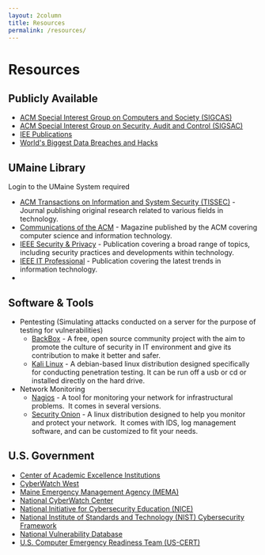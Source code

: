 ```yaml
---
layout: 2column
title: Resources
permalink: /resources/
---
```


<h1>Resources</h1>

<h2>Publicly Available</h2>
<ul>
	<li><a href="http://www.sigcas.org/">ACM Special Interest Group on Computers and Society (SIGCAS)</a></li>
	<li><a href="http://www.sigsac.org/">ACM Special Interest Group on Security, Audit and Control (SIGSAC)</a></li>
	<li><a href="http://ieeexplore.ieee.org/Xplore/home.jsp">IEE Publications</a></li>
	<li><a href="http://www.informationisbeautiful.net/visualizations/worlds-biggest-data-breaches-hacks/">World's Biggest Data Breaches and Hacks</a></li>
</ul>
<h2>UMaine Library</h2>
Login to the UMaine System required
<ul>
	<li><a href="http://tissec.acm.org.ursus-proxy-1.ursus.maine.edu/">ACM Transactions on Information and System Security (TISSEC)</a> - Journal publishing original research related to various fields in technology.</li>
	<li><a href="http://cacm.acm.org.ursus-proxy-1.ursus.maine.edu/">Communications of the ACM</a> - Magazine published by the ACM covering computer science and information technology.</li>
	<li><a href="http://ieeexplore.ieee.org.ursus-proxy-1.ursus.maine.edu/">IEEE Security &amp; Privacy</a> - Publication covering a broad range of topics, including security practices and developments within technology.</li>
	<li><a href="http://ieeexplore.ieee.org.ursus-proxy-1.ursus.maine.edu/">IEEE IT Professional</a> - Publication covering the latest trends in information technology.</li>
	<li></li>
</ul>
<h2>Software &amp; Tools</h2>
<ul>
	<li>Pentesting (Simulating attacks conducted on a server for the purpose of testing for vulnerabilities)
<ul>
	<li><a href="https://www.backbox.org/">BackBox</a> - A free, open source community project with the aim to promote the culture of security in IT environment and give its contribution to make it better and safer.</li>
	<li><a href="https://www.kali.org/">Kali Linux</a> - A debian-based linux distribution designed specifically for conducting penetration testing. It can be run off a usb or cd or installed directly on the hard drive.</li>
</ul>
</li>
	<li>Network Monitoring
<ul>
	<li><a href="https://www.nagios.org/">Nagios</a> - A tool for monitoring your network for infrastructural problems.  It comes in several versions.</li>
	<li><a href="https://security-onion-solutions.github.io/security-onion/">Security Onion</a> - A linux distribution designed to help you monitor and protect your network.  It comes with IDS, log management software, and can be customized to fit your needs.</li>
</ul>
</li>
</ul>
<h2>U.S. Government</h2>
<ul>
	<li><a href="https://www.nsa.gov/ia/academic_outreach/nat_cae/institutions.shtml">Center of Academic Excellence Institutions</a></li>
	<li><a href="http://www.cyberwatchwest.org/">CyberWatch West</a></li>
	<li><a href="http://www.maine.gov/mema/">Maine Emergency Management Agency (MEMA)</a></li>
	<li><a href="http://www.nationalcyberwatch.org/">National CyberWatch Center</a></li>
	<li><a href="http://csrc.nist.gov/nice/index.htm">National Initiative for Cybersecurity Education (NICE)</a></li>
	<li><a href="http://www.nist.gov/cyberframework/">National Institute of Standards and Technology (NIST) Cybersecurity Framework</a></li>
	<li><a href="https://nvd.nist.gov/">National Vulnerability Database</a></li>
	<li><a href="https://www.us-cert.gov/">U.S. Computer Emergency Readiness Team (US-CERT)</a></li>
</ul>
